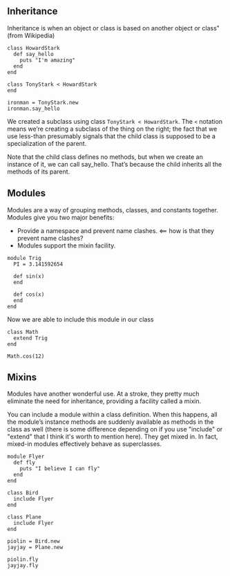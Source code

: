 ## Inheritance

Inheritance is when an object or class is based on another object or class" (from Wikipedia)

```
class HowardStark
  def say_hello
    puts "I'm amazing"
  end
end

class TonyStark < HowardStark
end

ironman = TonyStark.new
ironman.say_hello
```

We created a subclass using class `TonyStark < HowardStark`. The `<` notation means we’re creating a subclass of the thing on the right; the fact that we use less-than presumably signals that the child class is supposed to be a specialization of the parent.

Note that the child class defines no methods, but when we create an instance of it, we can call say_hello. That’s because the child inherits all the methods of its parent.

## Modules

Modules are a way of grouping methods, classes, and constants together. Modules give you two major benefits:

  * Provide a namespace and prevent name clashes. <== how is that they prevent name clashes?
  * Modules support the mixin facility.


```
module Trig
  PI = 3.141592654

  def sin(x)
  end

  def cos(x)
  end
end
```

Now we are able to include this module in our class

```
class Math
  extend Trig
end

Math.cos(12)
```

## Mixins

Modules have another wonderful use. At a stroke, they pretty much eliminate the need for inheritance, providing a facility called a mixin.

You can include a module within a class definition. When this happens, all the module’s instance methods are suddenly available as methods in the class as well (there is some difference depending on if you use "include" or "extend" that I think it's worth to mention here). They get mixed in. In fact, mixed-in modules effectively behave as superclasses.

```
module Flyer
  def fly
    puts "I believe I can fly"
  end
end

class Bird
  include Flyer
end

class Plane
  include Flyer
end

piolin = Bird.new
jayjay = Plane.new

piolin.fly
jayjay.fly
```
